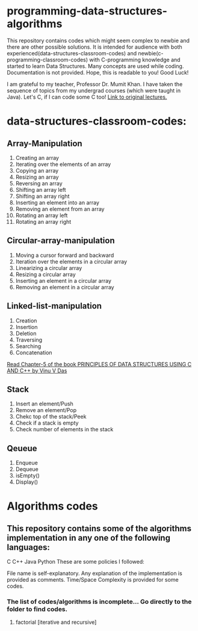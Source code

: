 # programming-data-structures-algorithms
This repository contains codes which might seem complex to newbie and there are other possible solutions. It is intended for audience with both experienced(data-structures-classroom-codes) and newbie(c-programming-classroom-codes) with C-programming knowledge and started to learn Data Structures. Many concepts are used while coding. Documentation is not provided. Hope, this is readable to you! Good Luck!

I am grateful to my teacher, Professor Dr. Mumit Khan. I have taken the sequence of topics from my undergrad courses (which were taught in Java). 
Let's C, if I can code some C too!
[Link to original lectures.](https://drive.google.com/open?id=0Bx8FYd_6cf7mMWVoWTV2NFNDUDA)
# data-structures-classroom-codes:
## Array-Manipulation
  1. Creating an array 
  3. Iterating over the elements of an array 
  4. Copying an array 
  5. Resizing an array 
  6. Reversing an array 
  7. Shifting an array left 
  8. Shifting an array right 
  9. Inserting an element into an array 
  10. Removing an element from an array 
  11. Rotating an array left 
  12. Rotating an array right 

## Circular-array-manipulation
  1. Moving a cursor forward and backward 
  2. Iteration over the elements in a circular array 
  3. Linearizing a circular array 
  4. Resizing a circular array 
  5. Inserting an element in a circular array 
  6. Removing an element in a circular array 
  
## Linked-list-manipulation
  1. Creation
  2. Insertion
  3. Deletion
  4. Traversing
  5. Searching
  6. Concatenation

  [Read Chapter-5 of the book PRINCIPLES OF DATA STRUCTURES USING C AND C++ by Vinu V Das](https://drive.google.com/open?id=1tcTMx-i4qQvs-KKD8GLs2iSrNSqxO-OU)
  
  ## Stack
   1. Insert an element/Push
   2. Remove an element/Pop
   3. Chekc top of the stack/Peek
   4. Check if a stack is empty
   5. Check number of elements in the stack
  ## Qeueue
   1. Enqueue
   2. Dequeue
   3. isEmpty()
   4. Display()
# Algorithms codes

## This repository contains some of the algorithms implementation in any one of the following languages:

C
C++
Java
Python
These are some policies I followed:

File name is self-explanatory.
Any explanation of the implementation is provided as comments.
Time/Space Complexity is provided for some codes.
### The list of codes/algorithms is incomplete... Go directly to the folder to find codes. 
1. factorial [iterative and recursive]